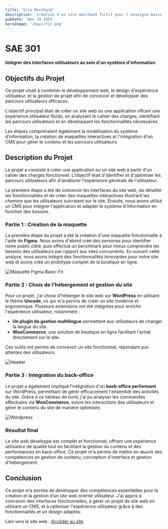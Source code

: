 ```yaml
---
title: 'Site Marchand'
description: 'Création d un site marchand fictif pour l enseigne basic-fit '
pubDate: 'Nov 19 2024'
heroImage: '/basicfit.png'
---
```


# SAE 301
**Intégrer des interfaces utilisateurs au sein d'un système d'information**

## Objectifs du Projet
Ce projet visait à combiner le développement web, le design d'expérience utilisateur, et la gestion de projet afin de concevoir et développer des parcours utilisateurs efficaces. 

L'objectif principal était de créer un site web ou une application offrant une expérience utilisateur fluide, en analysant le cahier des charges, identifiant les parcours utilisateurs et en développant les fonctionnalités nécessaires.

Les étapes comprenaient également la modélisation du système d'information, la création de maquettes interactives et l'intégration d'un CMS pour gérer le contenu et les parcours utilisateurs.

## Description du Projet
Le projet a consisté à créer une application ou un site web à partir d'un cahier des charges fonctionnel. L'objectif était d'identifier et d'optimiser les parcours utilisateurs afin d'améliorer l'expérience générale de l'utilisateur. 

La première étape a été de concevoir les interfaces du site web, de détailler les fonctionnalités et de créer des maquettes interactives illustrant les chemins que les utilisateurs suivraient sur le site. Ensuite, nous avons utilisé un CMS pour intégrer l'application et adapter le système d'information en fonction des besoins.

### Partie 1 : Création de la maquette
La première étape du projet a été la création d'une maquette fonctionnelle à l'aide de **Figma**. Nous avons d'abord créé des personas pour identifier notre public cible, puis effectué un benchmark pour mieux comprendre les besoins des utilisateurs par rapport aux sites concurrents. En suivant cette analyse, nous avons intégré des fonctionnalités innovantes pour notre site web et avons créé un prototype complet de la boutique en ligne.

![Maquette Figma Basic-Fit](/portfolio/basic1.png)

### Partie 2 : Choix de l'hébergement et gestion du site
Pour ce projet, j'ai choisi d'héberger le site web sur **WordPress** en utilisant le thème **Uncode**, ce qui m'a permis de créer un site moderne et ergonomique. Plusieurs extensions ont été intégrées pour enrichir l'expérience utilisateur, notamment :

- **Un plugin de gestion multilingue** permettant aux utilisateurs de changer la langue du site.
- **WooCommerce**, une solution de boutique en ligne facilitant l'achat directement sur le site.

Ces outils ont permis de concevoir un site fonctionnel, répondant aux attentes des utilisateurs.

![Header](/portfolio/basic2.png)

### Partie 3 : Intégration du back-office
Le projet a également impliqué l'intégration d'un **back-office performant** sur WordPress, permettant de gérer efficacement l'ensemble des activités du site. Grâce à ce tableau de bord, j'ai pu analyser les commandes effectuées via **WooCommerce**, suivre les interactions des utilisateurs et gérer le contenu du site de manière optimisée.

![Wordpress](/portfolio/basic3.png)

### Résultat final
Le site web développé est complet et fonctionnel, offrant une expérience utilisateur de qualité tout en facilitant la gestion du contenu et des performances en back-office. Ce projet m'a permis de mettre en œuvre des compétences en gestion de contenu, conception d'interface et gestion d'hébergement.

## Conclusion
Ce projet m’a permis de développer des compétences essentielles pour la création et la gestion d’un site web orienté utilisateur. J'ai appris à concevoir des interfaces fonctionnelles, à gérer un projet de site web en utilisant un CMS, et à optimiser l'expérience utilisateur grâce à des fonctionnalités et un design adaptés.

Lien vers le site web : [Accéder au site](https://sae11.mmidev.fr/)
